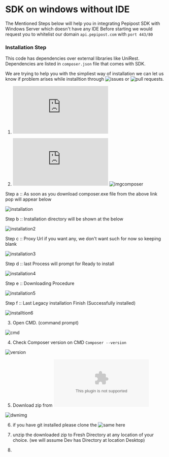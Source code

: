 # SDK on windows without IDE

The Mentioned Steps below will help you in integrating Pepipost SDK with Windows Server which doesn't have any IDE
Before starting we would request you to whitelist our domain ```api.pepipost.com``` with ```port 443/80```  

### Installation Step 

This code has dependencies over external libraries like UniRest.
Dependencies are listed in ```composer.json``` file that comes with SDK.

We are trying to help you with the simpliest way of installation we can let us know if problem arises while installtion through ![issues](https://github.com/hellovikram/pepipost-php/issues) or ![pull requests](https://github.com/hellovikram/pepipost-php/pulls).

1. ![Install Xampp](https://www.apachefriends.org/download.html)

2. ![Install composer](https://getcomposer.org/doc/00-intro.md#installation-windows)
![imgcomposer](http://app1.falconide.com/integration_imgs/windows_without_IDE/1.png)

  Step a :: As soon as you download composer.exe file from the above link pop will appear below
  
  ![installation](http://app1.falconide.com/integration_imgs/windows_without_IDE/2.png)
  
  Step b :: Installation directory will be shown at the below
  
  ![installation2](http://app1.falconide.com/integration_imgs/windows_without_IDE/3.png)
  
  Step c :: Proxy Url if you want any, we don't want such for now so keeping blank
  
  ![installation3](http://app1.falconide.com/integration_imgs/windows_without_IDE/4.png)
  
  Step d :: last Process will prompt for Ready to install 
  
  ![installation4](http://app1.falconide.com/integration_imgs/windows_without_IDE/5.png)
  
  Step e :: Downloading Procedure
  
  ![installation5](http://app1.falconide.com/integration_imgs/windows_without_IDE/6.png)
  
  Step f :: Last Legacy installation Finish (Successfully installed)
  
  ![installtion6](http://app1.falconide.com/integration_imgs/windows_without_IDE/7.png)
  
3.  Open CMD. (command prompt) 

 ![cmd](http://app1.falconide.com/integration_imgs/windows_without_IDE/8.png) 
 
4.  Check Composer version on CMD ```Composer --version``` 

 ![version]()

5.  Download zip from ![Pepipost Repository](https://github.com/pepipost/pepipost-sdk-php/archive/master.zip)

![dwnimg](http://app1.falconide.com/integration_imgs/windows_without_IDE/9.png)

6.  if you have git installed please clone the ![same here](https://github.com/pepipost/pepipost-sdk-php.git)

7.  unzip the downloaded zip to Fresh Directory at any location of your choice. (we will assume Dev has Directory at location Desktop)
8.  


